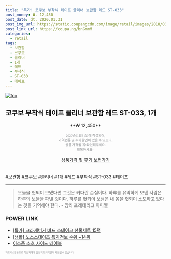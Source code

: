 ```yaml
--- 
title: "특가! 코쿠보 부착식 테이프 클리너 보관함 레드 ST-033" 
post_money: ₩. 12,450 
post_date: dt. 2020.01.31 
post_img_url: https://static.coupangcdn.com/image/retail/images/2018/03/02/17/7/3dc97a11-0e5d-434e-aadc-5be04f787704.jpg 
post_link_url: https://coupa.ng/bnGmmM 
categories: 
  - retail 
tags: 
  - 보관함 
  - 코쿠보 
  - 클리너 
  - 1개 
  - 레드 
  - 부착식 
  - ST-033 
  - 테이프 
--- 
```

[![foo](https://static.coupangcdn.com/image/retail/images/2018/03/02/17/7/3dc97a11-0e5d-434e-aadc-5be04f787704.jpg)](https://coupa.ng/bnGmmM) 

## 코쿠보 부착식 테이프 클리너 보관함 레드 ST-033, 1개 
<p style="text-align: center;">**₩ 12,450**</p> 
<p style="text-align: center;"><span style="color: #898c8f; font-family: Georgia,Times,serif; font-size: 0.75em;">2020년01월31일에 작성되어, <br>가격변동 및 추가할인이 있을 수 있으니,<br> 상품 가격을 꼭!확인해주세요.<br>행복하세요~</span> 
</p>	 
<div markdown="0" style="text-align: center;"><a href="https://coupa.ng/bnGmmM" class="btn btn--success">상품가격 및 후기 보러가기</a></div> 
<br><br> 
  #보관함 #코쿠보 #클리너 #1개 #레드 #부착식 #ST-033 #테이프 
<hr> 

> 오늘을 헛되이 보냈다면 그것은 커다란 손실이다. 하루를 유익하게 보낸 사람은 하루의 보물을 파낸 것이다. 하루를 헛되이 보냄은 내 몸을 헛되이 소모하고 있다는 것을 기억해야 한다. - 앙리 프레데리크 아미엘 


### POWER LINK

* <a href="https://blog.naver.com/santokki14/221788091829" target="_blank">[특가] 크라제버거 비프 스테이크 선물세트 15팩</a>
* <a href="https://blog.naver.com/sakai111/221781497148" target="_blank"> [생활] 노스스테이츠 특가정보 순위 ~14위</a>
* <a href="https://blog.naver.com/fasyy4321/221777111092" target="_blank">이소품 소호 사이드 테이블</a>

<span style="color: #898c8f; font-family: Georgia,Times,serif; font-size: 0.55em;">파트너스활동으로 작성자에게 일정액의 커미션이 제공될수 있습니다.</span> 
